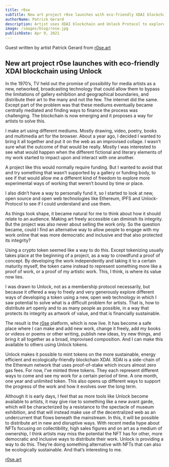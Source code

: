 ```yaml
---
title: r0se
subTitle: New art project r0se launches with eco-friendly XDAI blockchain using Unlock.
authorName: Patrick Gerard
description: Artist uses XDAI blockchain and Unlock Protocol to explore new, inclusive ways of distributing their art to a global audience.
image: /images/blog/rose.jpg
publishDate: Apr 9, 2021
---
```


Guest written by artist Patrick Gerard from [r0se.art](https://r0se.art)

## New art project r0se launches with eco-friendly XDAI blockchain using Unlock

In the 1970’s, TV held out the promise of possibility for media artists as a new, networked, broadcasting technology that could allow them to bypass the limitations of gallery exhibition and geographical boundaries, and distribute their art to the many and not the few. The internet did the same. Except part of the problem was that these mediums eventually became centrally mediated and finding ways to finance the process was challenging. The blockchain is now emerging and it proposes a way for artists to solve this.

I make art using different mediums. Mostly drawing, video, poetry, books and multimedia art for the browser. About a year ago, I decided I wanted to bring it all together and put it on the web as an improvised collage. I wasn’t sure what the outcome of that would be really. Mostly I was interested to see what would happen when the different fictional and literary elements of my work started to impact upon and interact with one another.

A project like this would normally require funding. But I wanted to avoid that and try something that wasn’t supported by a gallery or funding body, to see if that would allow me a different kind of freedom to explore more experimental ways of working that weren’t bound by time or place.

I also didn’t have a way to personally fund it, so I started to look at new, open source and open web technologies like Ethereum, IPFS and Unlock-Protocol to see if I could understand and use them.

As things took shape, it became natural for me to think about how it should relate to an audience. Making art freely accessible can diminish its integrity. But the project was also never about selling the work only. So the question became, could I find an alternative way to allow people to engage with my work online that was more democratic and inclusive and that also protected its integrity?

Using a crypto token seemed like a way to do this. Except tokenizing usually takes place at the beginning of a project, as a way to crowdfund a proof of concept. By developing the work independently and taking it to a certain maturity myself, the token came instead to represent something more like a proof of work, or a proof of my artistic work. This, I think, is where its value now lies.

I was drawn to Unlock, not as a membership protocol necessarily, but because it offered a way to freely and very generously explore different ways of developing a token using a new, open web technology in which I saw potential to solve what is a difficult problem for artists. That is, how to distribute art openly and to as many people as possible, in a way that protects its integrity as artwork of value, and that is financially sustainable.

The result is the [r0se](https://r0se.art) platform, which is now live. It has become a safe place where I can make and add new work, change it freely, add my books or videos or poems or other writing, publish new ideas, try new things, and bring it all together as a broad, improvised composition. And I can make this available to others using Unlock tokens.

Unlock makes it possible to mint tokens on the more sustainable, energy efficient and ecologically-friendly blockchain XDAI. XDAI is a side-chain of the Ethereum network that uses proof-of-stake which incurs almost zero gas fees. For now, I’ve minted three tokens. They each represent different ways to come and see my work for a certain period of time. A one month, one year and unlimited token. This also opens up different ways to support the progress of the work and how it evolves over the long term.

Although it is early days, I feel that as more tools like Unlock become available to artists, it may give rise to something like a new avant garde, which will be characterized by a resistance to the spectacle of museum exhibition, and that will instead make use of the decentralized web as an undercurrent that flows beneath the mainstream. In this, it will be possible to distribute art in new and disruptive ways. With recent media hype about NFTs focusing on collectibility, high sales figures and on art as a medium of ownership, I think artists may miss the potential the NFT has for other, more democratic and inclusive ways to distribute their work. Unlock is providing a way to do this. They’re doing something alternative with NFTs that can also be ecologically sustainable. And that’s interesting to me.

[r0se.art](https://r0se.art)
